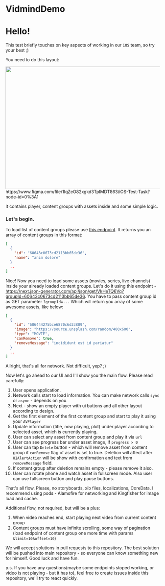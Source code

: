# VidmindDemo
# Hello! 

This test briefly touches on key aspects of working in our `iOS` team, so try your best ;) 

You need to do this layout:

<img src="https://i.imgur.com/gErK5ao.png" width="550" height="400">
https://www.figma.com/file/1IqZeO82xgkd3TpIMDT863/iOS-Test-Task?node-id=0%3A1

It contains player, content groups with assets inside and some simple logic. 

### Let's begin.

To load list of content groups please use [this endpoint](https://next.json-generator.com/api/json/get/Ey9bcQTEq).
It returns you an array of content groups in this format:

```json
[
  {
    "id": "60643c0673cd2113bb65de36",
    "name": "anim dolore"
  }
  ..
]
```

Nice! Now you need to load some assets (movies, series, live channels) inside your already loaded content groups. 
Let's do it using this endpoint - https://next.json-generator.com/api/json/get/VkHeTQ6Vq?groupId=60643c0673cd2113bb65de36. You have to pass content group id as GET parameter `?groupId=...`
Which will return you array of some awesome assets, like below:

```json
[
  {
    "id": "606444275bce6870c6d33809",
    "image": "https://source.unsplash.com/random/400x600",
    "type": "MOVIE",
    "canRemove": true,
    "removeMessage": "incididunt est id pariatur"
  }
  ..
]
```


Allright, that's all for network. Not difficult, yep? ;) 

Now let's go ahead to our UI and I'll show you the main flow. Please read carefully:

1. User opens application.
2. Network calls start to load information. You can make network calls `sync` or `async` - depends on you. 
3. Next - show an empty player with ui buttons and all other layout according to design. 
4. Get the first element of the first content group and start to play it using your `AVPlayer`
5. Update information (title, now playing, plot) under player according to selected asset, which is currently playing.
6. User can select any asset from content group and play it via `url`
7. User can see progress bar under asset image, if `progress > 0`
8. User can tap `Delete` button - which will remove asset from content group if `canRemove` flag of asset is set to true. Deletion will affect after `UIAlertAction` will be show with confirmation and text from `removeMessage` field.
9. If content group after deletion remains empty - please remove it also.
10. User can rotate phone and watch asset in fullscreen mode. Also user can use fullscreen button and play pause buttons.

That's all flow. Please, no storyboards, xib files, localizations, CoreData. I recommend using pods - Alamofire for networking and Kingfisher for image load and cache.

Additional flow, not required, but will be a plus:
1. When video reaches end, start playing next video from current content group
2. Content groups must have infinite scrolling, some way of pagination (load endpoint of content group one more time with params `&limit=10&offset=10`)


We will accept solutions in pull requests to this repository.
The best solution will be pushed into main repository - so everyone can know something new for himself.
Good luck and have fun. 

p.s. If you have any questions(maybe some endpoints stoped working, or video is not playing - but it has to), feel free to create issues inside this repository, we'll try to react quickly. 
